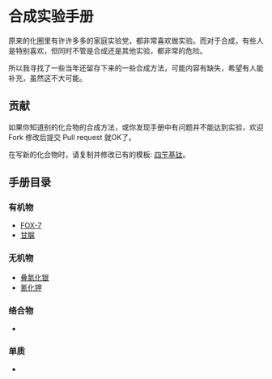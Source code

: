 # 合成实验手册

原来的化圈里有许许多多的家庭实验党，都非常喜欢做实验。而对于合成，有些人是特别喜欢，但同时不管是合成还是其他实验，都非常的危险。

所以我寻找了一些当年还留存下来的一些合成方法，可能内容有缺失，希望有人能补充，虽然这不大可能。

## 贡献

如果你知道别的化合物的合成方法，或你发现手册中有问题并不能达到实验，欢迎 Fork 修改后提交 Pull request 就OK了。

在写新的化合物时，请复制并修改已有的模板: [四苄基钛](docs/handbook/template/四苄基钛.md)。

## 手册目录

### 有机物

* [FOX-7](docs/handbook/organic/FOX-7/FOX-7.md)
* [甘脲](docs/handbook/organic/甘脲/甘脲.md)

### 无机物

* [叠氮化银](docs/handbook/inorganic/叠氮化银/叠氮化银.md)
* [氰化钾](docs/handbook/inorganic/氰化钾/氰化钾.md)

### 络合物

* 

### 单质

* 

